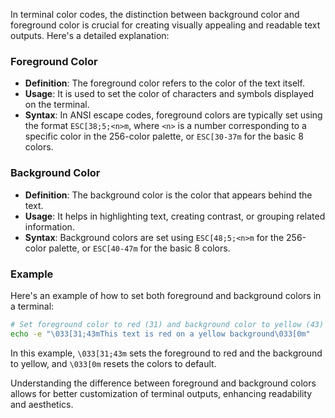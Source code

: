 In terminal color codes, the distinction between background color and foreground color is crucial for creating visually appealing and readable text outputs. Here's a detailed explanation:

### Foreground Color
- **Definition**: The foreground color refers to the color of the text itself.
- **Usage**: It is used to set the color of characters and symbols displayed on the terminal.
- **Syntax**: In ANSI escape codes, foreground colors are typically set using the format `ESC[38;5;<n>m`, where `<n>` is a number corresponding to a specific color in the 256-color palette, or `ESC[30-37m` for the basic 8 colors.

### Background Color
- **Definition**: The background color is the color that appears behind the text.
- **Usage**: It helps in highlighting text, creating contrast, or grouping related information.
- **Syntax**: Background colors are set using `ESC[48;5;<n>m` for the 256-color palette, or `ESC[40-47m` for the basic 8 colors.

### Example
Here's an example of how to set both foreground and background colors in a terminal:

```bash
# Set foreground color to red (31) and background color to yellow (43)
echo -e "\033[31;43mThis text is red on a yellow background\033[0m"
```

In this example, `\033[31;43m` sets the foreground to red and the background to yellow, and `\033[0m` resets the colors to default.

Understanding the difference between foreground and background colors allows for better customization of terminal outputs, enhancing readability and aesthetics.